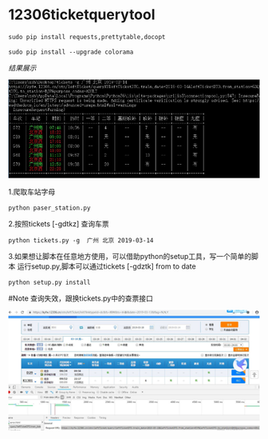# 12306ticketquerytool
```
sudo pip install requests,prettytable,docopt
```
```
sudo pip install --upgrade colorama
```
*结果展示*
<p align="center">
<img src='./images/result.JPG'>
</p>

1.爬取车站字母
```
python paser_station.py
```
2.按照tickets [-gdtkz] <from> <to> <date> 查询车票
```
python tickets.py -g  广州 北京 2019-03-14
```
3.如果想让脚本在任意地方使用，可以借助python的setup工具，写一个简单的脚本
运行setup.py,脚本可以通过tickets [-gdztk] from to date
```
python setup.py install
```
#Note
查询失效，跟换tickets.py中的查票接口
<p align="center">
<img src='./images/port.JPG'>
</p>
